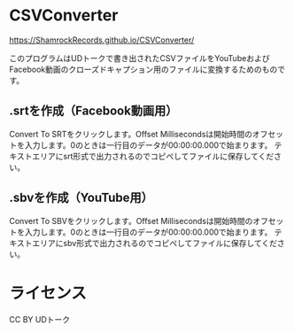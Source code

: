 # CSVConverter

https://ShamrockRecords.github.io/CSVConverter/

このプログラムはUDトークで書き出されたCSVファイルをYouTubeおよびFacebook動画のクローズドキャプション用のファイルに変換するためのものです。

## .srtを作成（Facebook動画用）

Convert To SRTをクリックします。Offset Millisecondsは開始時間のオフセットを入力します。0のときは一行目のデータが00:00:00.000で始まります。
テキストエリアにsrt形式で出力されるのでコピペしてファイルに保存してください。

## .sbvを作成（YouTube用）

Convert To SBVをクリックします。Offset Millisecondsは開始時間のオフセットを入力します。0のときは一行目のデータが00:00:00.000で始まります。
テキストエリアにsbv形式で出力されるのでコピペしてファイルに保存してください。

# ライセンス

CC BY UDトーク
